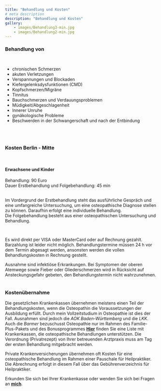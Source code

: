 ```yaml
---
title: "Behandlung und Kosten"
# meta description
description: "Behandlung und Kosten"
gallery: 
    - images/Behandlung3-min.jpg
    - images/Behandlung2-min.jpg
---  
```



### Behandlung von  
<br>

* chronischen Schmerzen
* akuten Verletzungen
* Verspannungen und Blockaden
* Kiefergelenksdysfunktionen (CMD)
* Kopfschmerzen/Migräne
* Tinnitus
* Bauchschmerzen und Verdauungsproblemen
* Müdigkeit/Abgeschlagenheit
* Innerer Unruhe
* gynäkologische Probleme 
* Beschwerden in der Schwangerschaft und nach der Entbindung  
<br>
<br>  


### Kosten Berlin - Mitte

<br>

#### Erwachsene und Kinder<br>
Behandlung: 90 Euro  <br>
Dauer Erstbehandlung und Folgebehandlung: 45 min
<br>
<br>


Im Vordergrund der Erstbehandlung steht das ausführliche Gespräch und eine umfangreiche Untersuchung, um eine osteopathische Diagnose stellen zu können. Daraufhin erfolgt eine individuelle Behandlung.  
Die Folgebehandlung besteht aus einer osteopathischen Untersuchung und Behandlung.  

<br>

Es wird direkt per VISA oder MasterCard oder auf Rechnung gezahlt. Barzahlung ist leider nicht möglich.
Behandlungstermine müssen 24 h vor dem Termin abgesagt werden, ansonsten werden die vollen Behandlungskosten in Rechnung gestellt.
<br>

Ausnahme sind infektiöse Erkrankungen. Bei Symptomen der oberen Atemwege sowie Fieber oder Gliederschmerzen wird in Rücksicht auf Ansteckungsgefahr gebeten, den Behandlungstermin nicht wahrzunehmen.
<br>
<br>

### Kostenübernahme  
Die gesetzlichen Krankenkassen übernehmen meistens einen Teil der Behandlungskosten, wenn die Osteopathin die Voraussetzungen der Ausbildung erfüllt. Durch mein Vollzeitstudium in Osteopathie ist dies der Fall. Ausnahmen sind jedoch die *AOK Baden-Württemberg* und die *LKK*. Auch die *Barmer* bezuschusst Osteopathie nur im Rahmen des Familie-Plus-Pakets und des Bonusprogrammes  **[Hier](https://www.krankenkassen.de/gesetzliche-krankenkassen/leistungen-gesetzliche-krankenkassen/alternative-heilmethoden/osteopathie)** finden Sie eine Liste mit Krankenkassen, die osteopathische Behandlungen unterstützen. Die Verordnung (Privatrezept) von Ihrer betreuenden Arztpraxis muss am Tag der ersten Behandlung mitgebracht werden. 

Private Krankenversicherungen übernehmen oft Kosten für eine osteopathische Behandlung im Rahmen einer Pauschale für Heilpraktiker. Die Abrechnung erfolgt in diesem Fall über das Gebührenverzeichnis für Heilpraktiker.
  
Erkunden Sie sich bei Ihrer Krankenkasse oder wenden Sie sich bei Fragen an **[mich](https://www.osteopathiekammhoff.de/kontakt/ "Kontakt")**.  
